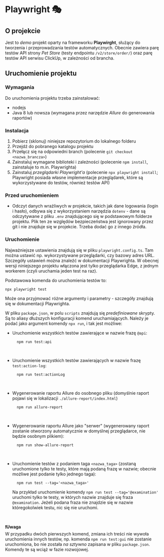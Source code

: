 # Playwright 🎭

## O projekcie

Jest to *demo* projekt oparty na frameworku **Playwirght**, służący do tworzenia i przeprowadzania testów automatycznych. Obecnie zawiera parę testów API strony *Pet Store* (testy endpointu `/v2/store/order/`) oraz parę testów API serwisu ClickUp, w zależności od brancha.

## Uruchomienie projektu

### Wymagania

Do uruchomienia projektu trzeba zainstalować:

- nodejs
- Java 8 lub nowsza (wymagana przez narzędzie *Allure* do generowania raportów)

### Instalacja

1. Pobierz (sklonuj) niniejsze repozytorium do lokalnego folderu
2. Przejdź do pobranego katalogu projektu
3. Przełącz się na odpowiedni branch (polecenie `git checkout <nazwa_brancza>`)
4. Zainstaluj wymagane biblioteki i zależności (polecenie `npm install`, zainstaluje to m.in. Playwrighta)
5. Zainstaluj *przeglądarki Playwright'a* (polecenie `npx playwright install`; Playwright posiada własne implementacje przeglądarek, które są wykorzystywane do testów, również testów API)

### Przed uruchomieniem

- Odczyt danych wrażliwych w projekcie, takich jak dane logowania (login i hasło), odbywa się z wykorzystaniem narzędzia `dotenv` - dane są odczytywane z pliku `.env` znajdującego się w podstawowym folderze projektu. Plik ten ze względów bezpieczeństwa jest ignorowany przez git i nie znajduje się w projekcie. Trzeba dodać go z innego źródła.

### Uruchomienie

Najważniejsze ustawienia znajdują się w pliku `playwright.config.ts`. Tam można ustawić np. wykorzystywane przeglądarki, czy bazowy adres URL. Szczegóły ustawień można znaleźć w dokumentacji Playwrighta. W obecnej wersji niniejszego projektu włączona jest tylko przeglądarka Edge, z jednym workerem (czyli uruchamia jeden test na raz).

Podstawowa komenda do uruchomienia testów to:

    npx playwright test

Może ona przyjmować różne argumenty i parametry - szczegóły znajdują się w dokumentacji Playwrighta.

W pliku `package.json`, w polu `scripts` znajdują się *predefiniowane* skrypty. Są to aliasy dłuższych konfiguracji komend uruchamiających. Należy je podać jako argument komendy `npx run`, i tak jest możliwe:

- Uruchomienie wszystkich testów zawierające w nazwie frazę `@api`:
    
        npm run test:api

<br/>
        
- Uruchomienie wszystkich testów zawierających w nazwie frazę `test:action-log`:

        npm run test:actionLog


<br/>
        
- Wygenerowanie raportu Allure do osobnego pliku (domyślnie raport pojawi się w lokalizacji `./allure-report/index.html`)

        npm run allure-report

<br/>
        
- Wygenerowanie raportu Allure jako "serwer" (wygenerowany raport zostanie otworzony automatycznie w domyślnej przeglądarce, nie będzie osobnym plikiem):

        npm run show-allure-report

<br/>
        
- Uruchomienie testów z podaniem taga `<nazwa_taga>` (zostaną uruchomione tylko te testy, które mają podaną frazę w nazwie; obecnie możliwe jest podanie tylko jednego taga):

        npm run test --tag='<nazwa_taga>'

    Na przykład uruchomienie komendy `npm run test --tag='@examination'` uruchomi tylko te testy, w których nazwie znajduje się fraza `@examination`. Jeżeli podana fraza nie znajdzie się w nazwie któregokolwiek testu, nic się nie uruchomi.

<br/>
        
**❗Uwaga** <br/>W przypadku dwóch pierwszych komend, zmiana ich treści nie wywoła uruchomienia innych testów, np. komenda `npm run test:gui` nie zostanie uruchomiona, bo nie została *na sztywno* zapisana w pliku `package.json`. Komendy te są wciąż w fazie rozwojowej.

